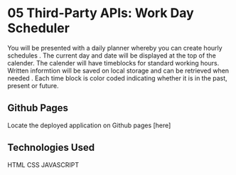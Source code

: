 # 05 Third-Party APIs: Work Day Scheduler

You will be presented with a daily planner whereby you can create hourly schedules . The current day and date will be displayed at the top of the calender. The calender will have timeblocks for standard working hours. Written informtion will be saved on local storage and can be retrieved when needed . Each time block is color coded indicating whether it is in the past, present or future.


## Github Pages
Locate the deployed application on Github pages [here]



## Technologies Used
HTML
CSS
JAVASCRIPT 

